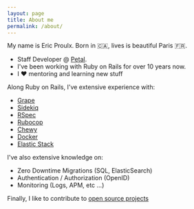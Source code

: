 ```yaml
---
layout: page
title: About me
permalink: /about/
---
```


My name is Eric Proulx. Born in 🇨🇦, lives is beautiful Paris 🇫🇷.
- Staff Developer @ [Petal](https://www.petal-health.com/).
- I've been working with Ruby on Rails for over 10 years now.
- I ❤️ mentoring and learning new stuff

Along Ruby on Rails, I've extensive experience with:
- [Grape](https://github.com/ruby-grape/grape)
- [Sidekiq](https://sidekiq.org/)
- [RSpec](https://rspec.info/)
- [Rubocop](https://github.com/rubocop/rubocop)
- [Chewy](https://github.com/toptal/chewy)
- [Docker](https://www.docker.com/)
- [Elastic Stack](https://www.elastic.co/elastic-stack)

I've also extensive knowledge on:
- Zero Downtime Migrations (SQL, ElasticSearch)
- Authentication / Authorization (OpenID)
- Monitoring (Logs, APM, etc ...)

Finally, I like to contribute to [open source projects](https://github.com/ericproulx)







